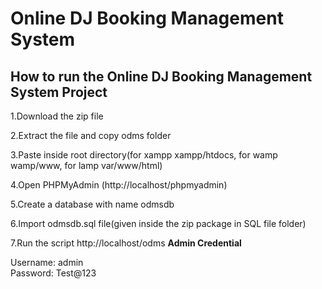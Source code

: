# Online DJ Booking Management System 

## How to run the Online DJ Booking Management System Project 

1.Download the zip file

2.Extract the file and copy odms folder

3.Paste inside root directory(for xampp xampp/htdocs, for wamp wamp/www, for lamp var/www/html)

4.Open PHPMyAdmin (http://localhost/phpmyadmin)

5.Create a database with name odmsdb

6.Import odmsdb.sql file(given inside the zip package in SQL file folder)

7.Run the script http://localhost/odms
****************************Admin Credential****************************

 Username: admin <br/>
 Password: Test@123
